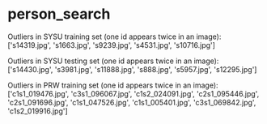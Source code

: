 # person_search

Outliers in SYSU training set (one id appears twice in an image):
  ['s14319.jpg', 's1663.jpg', 's9239.jpg', 's4531.jpg', 's10716.jpg']

Outliers in SYSU testing set (one id appears twice in an image):
  ['s14430.jpg', 's3981.jpg', 's11888.jpg', 's888.jpg', 's5957.jpg', 's12295.jpg']
  
Outliers in PRW training set (one id appears twice in an image):
  ['c1s1_019476.jpg', 'c3s1_096067.jpg', 'c1s2_024091.jpg', 'c2s1_095446.jpg', 'c2s1_091696.jpg', 'c1s1_047526.jpg', 'c1s1_005401.jpg', 'c3s1_069842.jpg', 'c1s2_019916.jpg']
  
